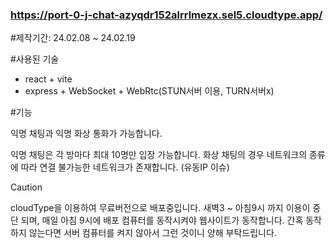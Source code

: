 ### https://port-0-j-chat-azyqdr152alrrlmezx.sel5.cloudtype.app/

#제작기간: 24.02.08 ~ 24.02.19

#사용된 기술 
- react + vite
- express + WebSocket + WebRtc(STUN서버 이용, TURN서버x) 

#기능

익명 채팅과 익명 화상 통화가 가능합니다. 

익명 채팅은 각 방마다 최대 10명만 입장 가능합니다.
화상 채팅의 경우 네트워크의 종류에 따라 연결 불가능한 네트워크가 존재합니다. 
(유동IP 이슈)


> [!CAUTION]
> cloudType을 이용하여 무료버전으로 배포중입니다. 새벽3 ~ 아침9시 까지 이용이 중단 되며, 매일 아침 9시에 배포 컴퓨터를 동작시켜야 웹사이트가 동작합니다.
> 간혹 동작하지 않는다면 서버 컴퓨터를 켜지 않아서 그런 것이니 양해 부탁드립니다.






